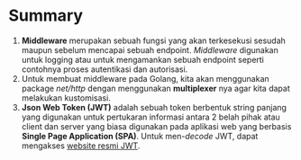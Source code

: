 # Summary
1. __Middleware__ merupakan sebuah fungsi yang akan terkesekusi sesudah maupun sebelum mencapai sebuah endpoint. _Middleware_ digunakan untuk logging atau untuk mengamankan sebuah endpoint seperti contohnya proses autentikasi dan autorisasi.
2. Untuk membuat middleware pada Golang, kita akan menggunakan package _net/http_ dengan menggunakan __multiplexer__ nya agar kita dapat melakukan kustomisasi.
3. __Json Web Token (JWT)__ adalah sebuah token berbentuk string panjang yang digunakan untuk pertukaran informasi antara 2 belah pihak atau client dan server yang biasa digunakan pada aplikasi web yang berbasis __Single Page Application (SPA)__. Untuk men-_decode_ JWT, dapat mengakses [website resmi JWT](https://jwt.io/).
